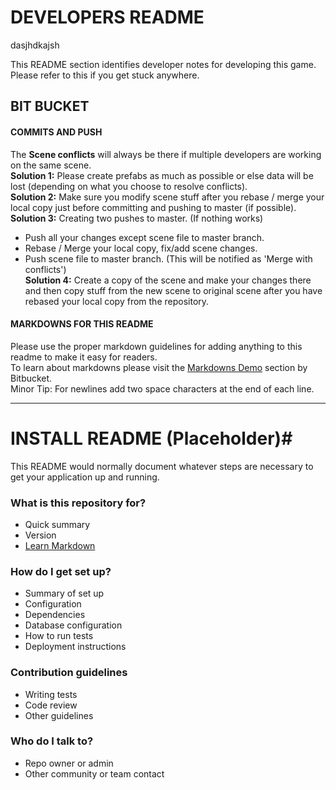 # DEVELOPERS README #

dasjhdkajsh

This README section identifies developer notes for developing this game. Please refer to this if you get stuck anywhere.

## BIT BUCKET ##
#### COMMITS AND PUSH #####
The **Scene conflicts** will always be there if multiple developers are working on the same scene.  
**Solution 1:** Please create prefabs as much as possible or else data will be lost (depending on what you choose to resolve conflicts).  
**Solution 2:** Make sure you modify scene stuff after you rebase / merge your local copy just before committing and pushing to master (if possible).  
**Solution 3:** Creating two pushes to master. (If nothing works)  
- Push all your changes except scene file to master branch.  
- Rebase / Merge your local copy, fix/add scene changes.  
- Push scene file to master branch. (This will be notified as 'Merge with conflicts')  
**Solution 4:** Create a copy of the scene and make your changes there and then copy stuff from the new scene to original scene after you have rebased your local copy from the repository.

#### MARKDOWNS FOR THIS README #####
Please use the proper markdown guidelines for adding anything to this readme to make it easy for readers.  
To learn about markdowns please visit the [Markdowns Demo](https://bitbucket.org/tutorials/markdowndemo) section by Bitbucket.  
Minor Tip: For newlines add two space characters at the end of each line.

***

# INSTALL README (Placeholder)#

This README would normally document whatever steps are necessary to get your application up and running.

### What is this repository for? ###

* Quick summary
* Version
* [Learn Markdown](https://bitbucket.org/tutorials/markdowndemo)

### How do I get set up? ###

* Summary of set up
* Configuration
* Dependencies
* Database configuration
* How to run tests
* Deployment instructions

### Contribution guidelines ###

* Writing tests
* Code review
* Other guidelines

### Who do I talk to? ###

* Repo owner or admin
* Other community or team contact
